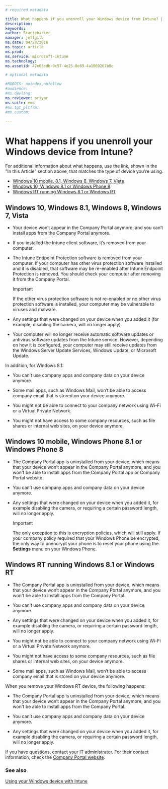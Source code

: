 ```yaml
---
# required metadata

title: What happens if you unenroll your Windows device from Intune? | Microsoft Intune
description:
keywords:
author: Staciebarker
manager: jeffgilb
ms.date: 04/28/2016
ms.topic: article
ms.prod:
ms.service: microsoft-intune
ms.technology:
ms.assetid: 47e03edb-0c57-4e25-8e89-4a1069267b8c

# optional metadata

#ROBOTS: noindex,nofollow
#audience:
#ms.devlang:
ms.reviewer: priyar
ms.suite: ems
#ms.tgt_pltfrm:
#ms.custom:

---
```



# What happens if you unenroll your Windows device from Intune?

For additional information about what happens, use the link, shown in the "In this Article" section above, that matches the type of device you're using.

- [Windows 10 mobile, 8.1, Windows 8, Windows 7, Vista](#windows-10-mobile--8-1,-windows-8,-windows-7,-vista)
- [Windows 10, Windows 8.1 or Windows Phone 8](#windows-10--windows-8-1-or-windows-phone-8)
- [Windows RT running Windows 8.1 or Windows RT](#windows-rt-running-windows-8-1-or-windows-rt)


## Windows 10, Windows 8.1, Windows 8, Windows 7, Vista

-   Your device won’t appear in the Company Portal anymore, and you can’t install apps from the Company Portal anymore.

-   If you installed the Intune client software, it’s removed from your computer.

-   The Intune Endpoint Protection software is removed from your computer. If your computer has other virus protection software installed and it is disabled, that software may be re-enabled after Intune Endpoint Protection is removed. You should check your computer after removing it from the Company Portal.

    > [!IMPORTANT]
    > If the other virus protection software is not re-enabled or no other virus protection software is installed, your computer may be vulnerable to viruses and malware.

-   Any settings that were changed on your device when you added it (for example, disabling the camera, will no longer apply).

-   Your computer will no longer receive automatic software updates or antivirus software updates from the Intune service. However, depending on how it is configured, your computer may still receive updates from the Windows Server Update Services, Windows Update, or Microsoft Update.

In addition, for Windows 8.1:

-   You can’t use company apps and company data on your device anymore.

-   Some mail apps, such as Windows Mail, won’t be able to access company email that is stored on your device anymore.

-   You might not be able to connect to your company network using Wi-Fi or a Virtual Private Network.

-   You might not have access to some company resources, such as file shares or internal web sites, on your device anymore.

## Windows 10 mobile, Windows Phone 8.1 or Windows Phone 8

-   The Company Portal app is uninstalled from your device, which means that your device won’t appear in the Company Portal anymore, and you won't be able to install apps from the Company Portal app or Company Portal website.

-   You can’t use company apps and company data on your device anymore.

-   Any settings that were changed on your device when you added it, for example disabling the camera, or requiring a certain password length, will no longer apply.

    > [!IMPORTANT]
    > The only exception to this is encryption policies, which will still apply. If your company policy required that your Windows Phone be encrypted, the only way to unencrypt your phone is to reset your phone using the **Settings** menu on your Windows Phone.

## Windows RT running Windows 8.1 or Windows RT

-   The Company Portal app is uninstalled from your device, which means that your device won’t appear in the Company Portal anymore, and you won't be able to install apps from the Company Portal.

-   You can’t use company apps and company data on your device anymore.

-   Any settings that were changed on your device when you added it, for example disabling the camera, or requiring a certain password length, will no longer apply.

-   You might not be able to connect to your company network using Wi-Fi or a Virtual Private Network anymore.

-   You might not have access to some company resources, such as file shares or internal web sites, on your device anymore.

-   Some mail apps, such as Windows Mail, won’t be able to access company email that is stored on your device anymore.

When you remove your Windows RT device, the following happens:

-   The Company Portal app is uninstalled from your device, which means that your device won’t appear in the Company Portal anymore, and you won't be able to install apps from the Company Portal.

-   You can’t use company apps and company data on your device anymore.

-   Any settings that were changed on your device when you added it, for example disabling the camera, or requiring a certain password length, will no longer apply.

If you have questions, contact your IT administrator. For their contact information, check the [Company Portal website](http://portal.manage.microsoft.com).

### See also
[Using your Windows device with Intune](using-your-windows-device-with-intune.md)